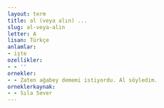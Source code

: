 ```yaml
---
layout: term
title: al (veya alın) ...
slug: al-veya-alin
letter: A
lisan: Türkçe
anlamlar:
- işte
ozellikler:
- - ''
ornekler:
- - Zaten ağabey dememi istiyordu. Al söyledim.
orneklerkaynak:
- - Sıla Sever
---
```

